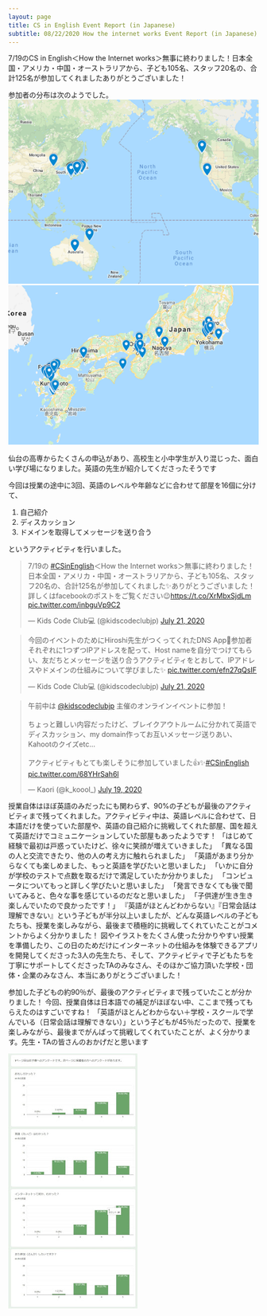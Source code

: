```yaml
---
layout: page
title: CS in English Event Report (in Japanese)
subtitle: 08/22/2020 How the internet works Event Report (in Japanese)
---
```

7/19のCS in English＜How the Internet works＞無事に終わりました！日本全国・アメリカ・中国・オーストラリアから、子ども105名、スタッフ20名の、合計125名が参加してくれましたありがとうございました！

参加者の分布は次のようでした。
![](/img/2020-07-19/map1.png)
![](/img/2020-07-19/map2.png)

仙台の高専からたくさんの申込があり、高校生と小中学生が入り混じった、面白い学び場になりました。英語の先生が紹介してくださったそうです

今回は授業の途中に3回、英語のレベルや年齢などに合わせて部屋を16個に分けて、

1. 自己紹介
2. ディスカッション
3. ドメインを取得してメッセージを送り合う

というアクティビティを行いました。

<blockquote class="twitter-tweet"><p lang="ja" dir="ltr">7/19の <a href="https://twitter.com/hashtag/CSinEnglish?src=hash&amp;ref_src=twsrc%5Etfw">#CSinEnglish</a>＜How the Internet works＞無事に終わりました！日本全国・アメリカ・中国・オーストラリアから、子ども105名、スタッフ20名の、合計125名が参加してくれました✨ありがとうございました！詳しくはfacebookのポストをご覧ください😉<a href="https://t.co/XrMbxSjdLm">https://t.co/XrMbxSjdLm</a> <a href="https://t.co/inbguVp9C2">pic.twitter.com/inbguVp9C2</a></p>&mdash; Kids Code Club💻 (@kidscodeclubjp) <a href="https://twitter.com/kidscodeclubjp/status/1285568409111945218?ref_src=twsrc%5Etfw">July 21, 2020</a></blockquote> <script async src="https://platform.twitter.com/widgets.js" charset="utf-8"></script>

<blockquote class="twitter-tweet"><p lang="ja" dir="ltr">今回のイベントのためにHiroshi先生がつくってくれたDNS App👏参加者それぞれに1つずつIPアドレスを配って、Host nameを自分でつけてもらい、友だちとメッセージを送り合うアクティビティをとおして、IPアドレスやドメインの仕組みについて学びました✨ <a href="https://t.co/efn27qQsIF">pic.twitter.com/efn27qQsIF</a></p>&mdash; Kids Code Club💻 (@kidscodeclubjp) <a href="https://twitter.com/kidscodeclubjp/status/1285713808296681478?ref_src=twsrc%5Etfw">July 21, 2020</a></blockquote> <script async src="https://platform.twitter.com/widgets.js" charset="utf-8"></script>

<blockquote class="twitter-tweet"><p lang="ja" dir="ltr">午前中は <a href="https://twitter.com/kidscodeclubjp?ref_src=twsrc%5Etfw">@kidscodeclubjp</a> 主催のオンラインイベントに参加！<br><br>ちょっと難しい内容だったけど、ブレイクアウトルームに分かれて英語でディスカッション、my domain作ってお互いメッセージ送りあい、Kahootのクイズetc...<br><br>アクティビティもとても楽しそうに参加していました👍✨<a href="https://twitter.com/hashtag/CSinEnglish?src=hash&amp;ref_src=twsrc%5Etfw">#CSinEnglish</a> <a href="https://t.co/68YHrSah6l">pic.twitter.com/68YHrSah6l</a></p>&mdash; Kaori (@k_koool_) <a href="https://twitter.com/k_koool_/status/1284725810113376256?ref_src=twsrc%5Etfw">July 19, 2020</a></blockquote> <script async src="https://platform.twitter.com/widgets.js" charset="utf-8"></script>

授業自体はほぼ英語のみだったにも関わらず、90%の子どもが最後のアクティビティまで残ってくれました。アクティビティ中は、英語レベルに合わせて、日本語だけを使っていた部屋や、英語の自己紹介に挑戦してくれた部屋、国を超えて英語だけでコミュニケーションしていた部屋もあったようです！
「はじめて経験で最初は戸惑っていたけど、徐々に笑顔が増えていきました」
「異なる国の人と交流できたり、他の人の考え方に触れられました」
「英語があまり分からなくても楽しめました、もっと英語を学びたいと思いました」
「いかに自分が学校のテストで点数を取るだけで満足していたか分かりました」
「コンピュータについてもっと詳しく学びたいと思いました」
「発言できなくても後で聞いてみると、色々な事を感じているのだなと思いました」
「子供達が生き生き楽しんでいたので良かったです！」
『英語がほとんどわからない』『日常会話は理解できない』という子どもが半分以上いましたが、どんな英語レベルの子どもたちも、授業を楽しみながら、最後まで積極的に挑戦してくれていたことがコメントからよく分かりました！
図やイラストをたくさん使った分かりやすい授業を準備したり、この日のためだけにインターネットの仕組みを体験できるアプリを開発してくださった3人の先生たち、そして、アクティビティで子どもたちを丁寧にサポートしてくださったTAのみなさん、そのほかご協力頂いた学校・団体・企業のみなさん、本当にありがとうございました！


参加した子どもの約90％が、最後のアクティビティまで残っていたことが分かりました！
今回、授業自体は日本語での補足がほぼない中、ここまで残ってもらえたのはすごいですね！
「英語がほとんどわからない＋学校・スクールで学んでいる（日常会話は理解できない）」という子どもが45％だったので、授業を楽しみながら、最後までがんばって挑戦してくれていたことが、よく分かります。先生・TAの皆さんのおかげだと思います

![](/img/2020-07-19/survey.jpg)